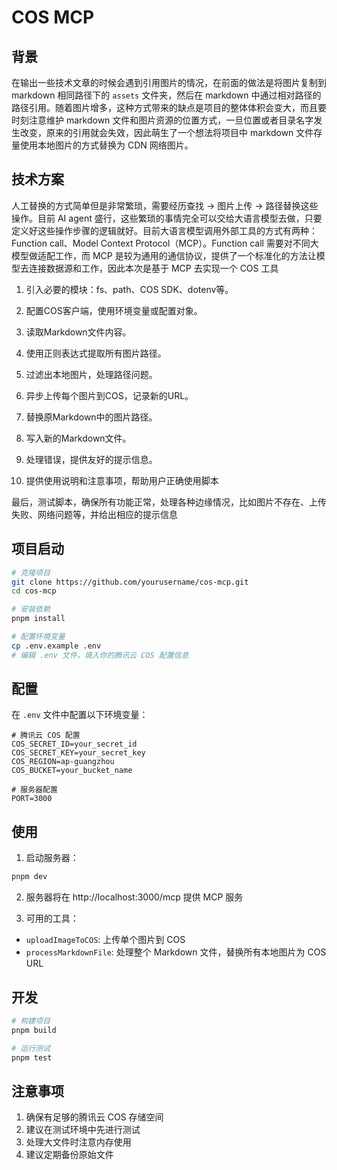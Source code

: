 # COS MCP

## 背景

在输出一些技术文章的时候会遇到引用图片的情况，在前面的做法是将图片复制到 markdown 相同路径下的 `assets` 文件夹，然后在 markdown 中通过相对路径的路径引用。随着图片增多，这种方式带来的缺点是项目的整体体积会变大，而且要时刻注意维护 markdown 文件和图片资源的位置方式，一旦位置或者目录名字发生改变，原来的引用就会失效，因此萌生了一个想法将项目中 markdown 文件存量使用本地图片的方式替换为 CDN 网络图片。

## 技术方案

人工替换的方式简单但是非常繁琐，需要经历查找 -> 图片上传 -> 路径替换这些操作。目前 AI agent 盛行，这些繁琐的事情完全可以交给大语言模型去做，只要定义好这些操作步骤的逻辑就好。目前大语言模型调用外部工具的方式有两种：Function call、Model Context Protocol（MCP）。Function call 需要对不同大模型做适配工作，而 MCP 是较为通用的通信协议，提供了一个标准化的方法让模型去连接数据源和工作，因此本次是基于 MCP 去实现一个 COS 工具

1. 引入必要的模块：fs、path、COS SDK、dotenv等。

2. 配置COS客户端，使用环境变量或配置对象。

3. 读取Markdown文件内容。

4. 使用正则表达式提取所有图片路径。

5. 过滤出本地图片，处理路径问题。

6. 异步上传每个图片到COS，记录新的URL。

7. 替换原Markdown中的图片路径。

8. 写入新的Markdown文件。

9. 处理错误，提供友好的提示信息。

10. 提供使用说明和注意事项，帮助用户正确使用脚本

最后，测试脚本，确保所有功能正常，处理各种边缘情况，比如图片不存在、上传失败、网络问题等，并给出相应的提示信息

## 项目启动

```bash
# 克隆项目
git clone https://github.com/yourusername/cos-mcp.git
cd cos-mcp

# 安装依赖
pnpm install

# 配置环境变量
cp .env.example .env
# 编辑 .env 文件，填入你的腾讯云 COS 配置信息
```

## 配置

在 `.env` 文件中配置以下环境变量：

```env
# 腾讯云 COS 配置
COS_SECRET_ID=your_secret_id
COS_SECRET_KEY=your_secret_key
COS_REGION=ap-guangzhou
COS_BUCKET=your_bucket_name

# 服务器配置
PORT=3000
```

## 使用

1. 启动服务器：

```bash
pnpm dev
```

2. 服务器将在 http://localhost:3000/mcp 提供 MCP 服务

3. 可用的工具：

- `uploadImageToCOS`: 上传单个图片到 COS
- `processMarkdownFile`: 处理整个 Markdown 文件，替换所有本地图片为 COS URL

## 开发

```bash
# 构建项目
pnpm build

# 运行测试
pnpm test
```

## 注意事项

1. 确保有足够的腾讯云 COS 存储空间
2. 建议在测试环境中先进行测试
3. 处理大文件时注意内存使用
4. 建议定期备份原始文件
